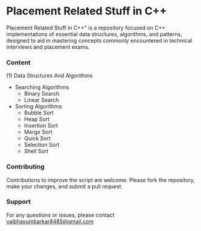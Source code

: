 
# Placement Related Stuff in C++

Placement Related Stuff in C++" is a repository focused on C++ implementations of essential data structures, algorithms, and patterns, designed to aid in mastering concepts commonly encountered in technical interviews and placement exams.


### Content

(1) Data Structures And Algorithms
- Searching Algorithms
  - Binary Search
  - Linear Search
- Sorting Algorithms
  - Bubble Sort
  - Heap Sort
  - Insertion Sort
  - Merge Sort
  - Quick Sort
  - Selection Sort
  - Shell Sort

### Contributing
Contributions to improve the script are welcome. Please fork the repository, make your changes, and submit a pull request.




### Support
For any questions or issues, please contact vaibhavumbarkar8485@gmail.com

